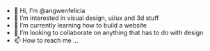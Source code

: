 - 👋 Hi, I’m @angwenfelicia
- 👀 I’m interested in visual design, ui/ux and 3d stuff
- 🌱 I’m currently learning how to build a website
- 💞️ I’m looking to collaborate on anything that has to do with design
- 📫 How to reach me ...

<!---
angwenfelicia/angwenfelicia is a ✨ special ✨ repository because its `README.md` (this file) appears on your GitHub profile.
You can click the Preview link to take a look at your changes.
--->
